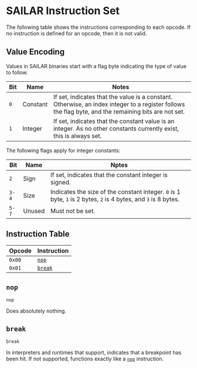 # SAILAR Instruction Set

The following table shows the instructions corresponding to each opcode. If no instruction is defined for an opcode, then it is not valid.

## Value Encoding
Values in SAILAR binaries start with a flag byte indicating the type of value to follow.

Bit|Name|Notes
---|---|---
`0`|Constant|If set, indicates that the value is a constant. Otherwise, an index integer to a register follows the flag byte, and the remaining bits are not set.
`1`|Integer|If set, indicates that the constant value is an integer. As no other constants currently exist, this is always set.

The following flags apply for integer constants:

Bit|Name|Nptes
---|---|---
`2`|Sign|If set, indicates that the constant integer is signed.
`3-4`|Size|Indicates the size of the constant integer. `0` is 1 byte, `1` is 2 bytes, `2` is 4 bytes, and `3` is 8 bytes.
`5-7`|Unused|Must not be set.

## Instruction Table

Opcode|Instruction
---|---
`0x00`|[`nop`](#nop)
`0x01`|[`break`](#break)

## `nop`
```text
nop
```
Does absolutely nothing.

## `break`
```text
break
```
In interpreters and runtimes that support, indicates that a breakpoint has been hit. If not supported, functions exactly like a [`nop`](#nop) instruction.
